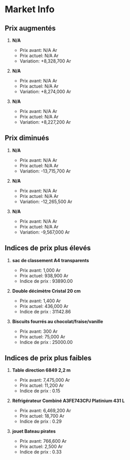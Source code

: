 # Market Info

## Prix augmentés

1. **N/A**
   - Prix avant: N/A Ar
   - Prix actuel: N/A Ar
   - Variation: +8,328,700 Ar

2. **N/A**
   - Prix avant: N/A Ar
   - Prix actuel: N/A Ar
   - Variation: +8,274,000 Ar

3. **N/A**
   - Prix avant: N/A Ar
   - Prix actuel: N/A Ar
   - Variation: +8,227,200 Ar

## Prix diminués

1. **N/A**
   - Prix avant: N/A Ar
   - Prix actuel: N/A Ar
   - Variation: -13,715,700 Ar

2. **N/A**
   - Prix avant: N/A Ar
   - Prix actuel: N/A Ar
   - Variation: -12,265,500 Ar

3. **N/A**
   - Prix avant: N/A Ar
   - Prix actuel: N/A Ar
   - Variation: -9,567,000 Ar

## Indices de prix plus élevés

1. **sac de classement A4 transparents**
   - Prix avant: 1,000 Ar
   - Prix actuel: 938,900 Ar
   - Indice de prix : 93890.00

2. **Double décimètre Cristal 20 cm**
   - Prix avant: 1,400 Ar
   - Prix actuel: 436,000 Ar
   - Indice de prix : 31142.86

3. **Biscuits fourrés au chocolat/fraise/vanille**
   - Prix avant: 300 Ar
   - Prix actuel: 75,000 Ar
   - Indice de prix : 25000.00

## Indices de prix plus faibles

1. **Table direction 6849 2,2 m**
   - Prix avant: 7,475,000 Ar
   - Prix actuel: 11,200 Ar
   - Indice de prix : 0.15

2. **Réfrigérateur Combiné A3FE743CPJ Platinium 431 L**
   - Prix avant: 6,469,200 Ar
   - Prix actuel: 18,700 Ar
   - Indice de prix : 0.29

3. **jouet Bateau pirates**
   - Prix avant: 766,600 Ar
   - Prix actuel: 2,500 Ar
   - Indice de prix : 0.33

